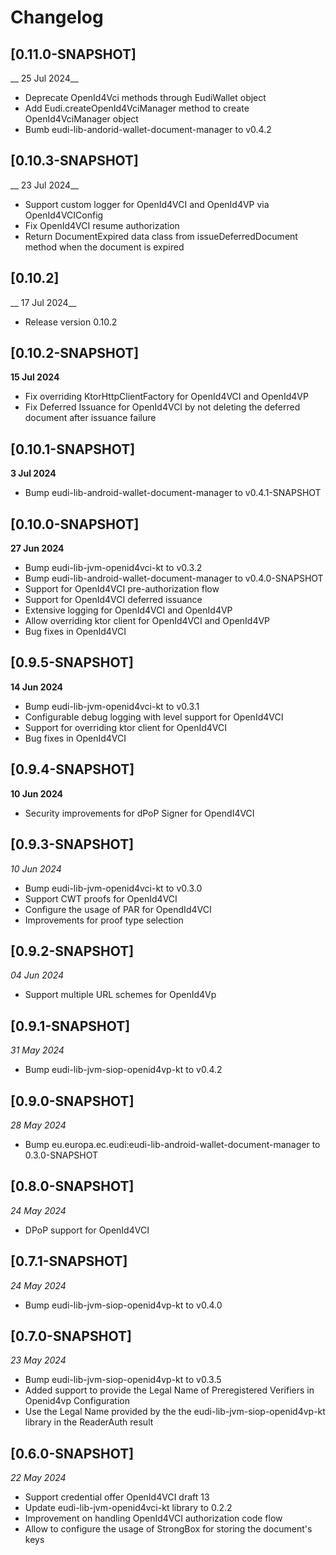 # Changelog

## [0.11.0-SNAPSHOT]

__ 25 Jul 2024__

- Deprecate OpenId4Vci methods through EudiWallet object
- Add Eudi.createOpenId4VciManager method to create OpenId4VciManager object
- Bumb eudi-lib-andorid-wallet-document-manager to v0.4.2

## [0.10.3-SNAPSHOT]

__ 23 Jul 2024__

- Support custom logger for OpenId4VCI and OpenId4VP via OpenId4VCIConfig
- Fix OpenId4VCI resume authorization
- Return DocumentExpired data class from issueDeferredDocument method when the document is expired

## [0.10.2]

__ 17 Jul 2024__

- Release version 0.10.2

## [0.10.2-SNAPSHOT]

__15 Jul 2024__

- Fix overriding KtorHttpClientFactory for OpenId4VCI and OpenId4VP
- Fix Deferred Issuance for OpenId4VCI by not deleting the deferred document after issuance failure

## [0.10.1-SNAPSHOT]

__3 Jul 2024__

- Bump eudi-lib-android-wallet-document-manager to v0.4.1-SNAPSHOT

## [0.10.0-SNAPSHOT]

__27 Jun 2024__

- Bump eudi-lib-jvm-openid4vci-kt to v0.3.2
- Bump eudi-lib-android-wallet-document-manager to v0.4.0-SNAPSHOT
- Support for OpenId4VCI pre-authorization flow
- Support for OpenId4VCI deferred issuance
- Extensive logging for OpenId4VCI and OpenId4VP
- Allow overriding ktor client for OpenId4VCI and OpenId4VP
- Bug fixes in OpenId4VCI

## [0.9.5-SNAPSHOT]

__14 Jun 2024__

- Bump eudi-lib-jvm-openid4vci-kt to v0.3.1
- Configurable debug logging with level support for OpenId4VCI
- Support for overriding ktor client for OpenId4VCI
- Bug fixes in OpenId4VCI

## [0.9.4-SNAPSHOT]

__10 Jun 2024__

- Security improvements for dPoP Signer for OpendI4VCI

## [0.9.3-SNAPSHOT]

_10 Jun 2024_

- Bump eudi-lib-jvm-openid4vci-kt to v0.3.0
- Support CWT proofs for OpenId4VCI
- Configure the usage of PAR for OpendId4VCI
- Improvements for proof type selection

## [0.9.2-SNAPSHOT]

_04 Jun 2024_

- Support multiple URL schemes for OpenId4Vp

## [0.9.1-SNAPSHOT]

_31 May 2024_

- Bump eudi-lib-jvm-siop-openid4vp-kt to v0.4.2

## [0.9.0-SNAPSHOT]

_28 May 2024_

- Bump eu.europa.ec.eudi:eudi-lib-android-wallet-document-manager to 0.3.0-SNAPSHOT

## [0.8.0-SNAPSHOT]

_24 May 2024_

- DPoP support for OpenId4VCI

## [0.7.1-SNAPSHOT]

_24 May 2024_

- Bump eudi-lib-jvm-siop-openid4vp-kt to v0.4.0

## [0.7.0-SNAPSHOT]

_23 May 2024_

- Bump eudi-lib-jvm-siop-openid4vp-kt to v0.3.5
- Added support to provide the Legal Name of Preregistered Verifiers in Openid4vp Configuration
- Use the Legal Name provided by the the eudi-lib-jvm-siop-openid4vp-kt library in the ReaderAuth result

## [0.6.0-SNAPSHOT]

_22 May 2024_

- Support credential offer OpenId4VCI draft 13
- Update eudi-lib-jvm-openid4vci-kt library to 0.2.2
- Improvement on handling OpenId4VCI authorization code flow
- Allow to configure the usage of StrongBox for storing the document's keys
